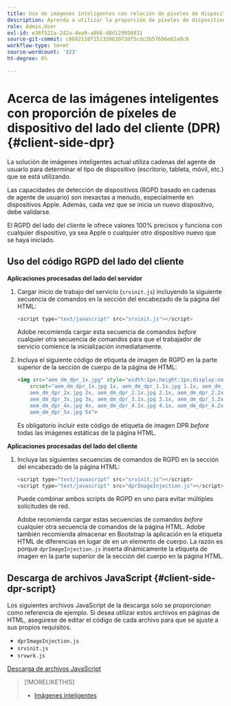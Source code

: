 ```yaml
---
title: Uso de imágenes inteligentes con relación de píxeles de dispositivo del lado del cliente
description: Aprenda a utilizar la proporción de píxeles de dispositivo del lado del cliente con imágenes inteligentes en Adobe Experience Manager as a Cloud Service con Dynamic Media.
role: Admin,User
exl-id: e38f522a-242a-4ea9-a866-d8d129950831
source-git-commit: c8682118f15132063073df5cdc2b576b6e62a0c8
workflow-type: tm+mt
source-wordcount: '323'
ht-degree: 0%

---
```


# Acerca de las imágenes inteligentes con proporción de píxeles de dispositivo del lado del cliente (DPR) {#client-side-dpr}

La solución de imágenes inteligentes actual utiliza cadenas del agente de usuario para determinar el tipo de dispositivo (escritorio, tableta, móvil, etc.) que se está utilizando.

Las capacidades de detección de dispositivos (RGPD basado en cadenas de agente de usuario) son inexactas a menudo, especialmente en dispositivos Apple. Además, cada vez que se inicia un nuevo dispositivo, debe validarse.

El RGPD del lado del cliente le ofrece valores 100% precisos y funciona con cualquier dispositivo, ya sea Apple o cualquier otro dispositivo nuevo que se haya iniciado.

## Uso del código RGPD del lado del cliente

**Aplicaciones procesadas del lado del servidor**

1. Cargar inicio de trabajo del servicio (`srvinit.js`) incluyendo la siguiente secuencia de comandos en la sección del encabezado de la página del HTML:

   ```javascript
   <script type="text/javascript" src="srvinit.js"></script>
   ```

   Adobe recomienda cargar esta secuencia de comandos _before_ cualquier otra secuencia de comandos para que el trabajador de servicio comience la inicialización inmediatamente.

1. Incluya el siguiente código de etiqueta de imagen de RGPD en la parte superior de la sección de cuerpo de la página de HTML:

   ```html
   <img src="aem_dm_dpr_1x.jpg" style="width:1px;height:1px;display:none"
       srcset="aem_dm_dpr_1x.jpg 1x, aem_dm_dpr_1.1x.jpg 1.1x, aem_dm_dpr_1.2x.jpg 1.2x, aem_dm_dpr_1.3x.jpg 1.3x, aem_dm_dpr_1.4x.jpg 1.4x, aem_dm_dpr_1.5x.jpg 1.5x, aem_dm_dpr_1.6x.jpg 1.6x,          aem_dm_dpr_1.7x.jpg 1.7x, aem_dm_dpr_1.8x.jpg 1.8x, aem_dm_dpr_1.9x.jpg 1.9x,
       aem_dm_dpr_2x.jpg 2x, aem_dm_dpr_2.1x.jpg 2.1x, aem_dm_dpr_2.2x.jpg 2.2x, aem_dm_dpr_2.3x.jpg 2.3x, aem_dm_dpr_2.4x.jpg 2.4x, aem_dm_dpr_2.5x.jpg 2.5x, aem_dm_dpr_2.6x.jpg 2.6x, aem_dm_dpr_2.7x.jpg 2.7x, aem_dm_dpr_2.8x.jpg 2.8x, aem_dm_dpr_2.9x.jpg 2.9x,
       aem_dm_dpr_3x.jpg 3x, aem_dm_dpr_3.1x.jpg 3.1x, aem_dm_dpr_3.2x.jpg 3.2x, aem_dm_dpr_3.3x.jpg 3.3x, aem_dm_dpr_3.4x.jpg 3.4x, aem_dm_dpr_3.5x.jpg 3.5x, aem_dm_dpr_3.6x.jpg 3.6x, aem_dm_dpr_3.7x.jpg 3.7x, aem_dm_dpr_3.8x.jpg 3.8x, aem_dm_dpr_3.9x.jpg 3.9x,
       aem_dm_dpr_4x.jpg 4x, aem_dm_dpr_4.1x.jpg 4.1x, aem_dm_dpr_4.2x.jpg 4.2x, aem_dm_dpr_4.3x.jpg 4.3x, aem_dm_dpr_4.4x.jpg 4.4x, aem_dm_dpr_4.5x.jpg 4.5x, aem_dm_dpr_4.6x.jpg 4.6x, aem_dm_dpr_4.7x.jpg 4.7x, aem_dm_dpr_4.8x.jpg 4.8x, aem_dm_dpr_4.9x.jpg 4.9x,
       aem_dm_dpr_5x.jpg 5x">
   ```

   Es obligatorio incluir este código de etiqueta de imagen DPR _before_ todas las imágenes estáticas de la página HTML.

**Aplicaciones procesadas del lado del cliente**

1. Incluya las siguientes secuencias de comandos de RGPD en la sección del encabezado de la página HTML:

   ```javascript
   <script type="text/javascript" src="srvinit.js"></script>
   <script type="text/javascript" src="dprImageInjection.js"></script>
   ```

   Puede combinar ambos scripts de RGPD en uno para evitar múltiples solicitudes de red.

   Adobe recomienda cargar estas secuencias de comandos _before_ cualquier otra secuencia de comandos de la página HTML.
Adobe también recomienda almacenar en Bootstrap la aplicación en la etiqueta HTML de diferencias en lugar de en un elemento de cuerpo. La razón es porque `dprImageInjection.js` inserta dinámicamente la etiqueta de imagen en la parte superior de la sección del cuerpo en la página HTML.

## Descarga de archivos JavaScript {#client-side-dpr-script}

Los siguientes archivos JavaScript de la descarga solo se proporcionan como referencia de ejemplo. Si desea utilizar estos archivos en páginas de HTML, asegúrese de editar el código de cada archivo para que se ajuste a sus propios requisitos.

* `dprImageInjection.js`
* `srvinit.js`
* `srvwrk.js`

[Descarga de archivos JavaScript](/help/assets/assets-dm/aem-dynamicmedia-smartimaging-dpr.zip)

>[!MORELIKETHIS]
>
>* [Imágenes inteligentes](/help/assets/imaging-faq.md)

